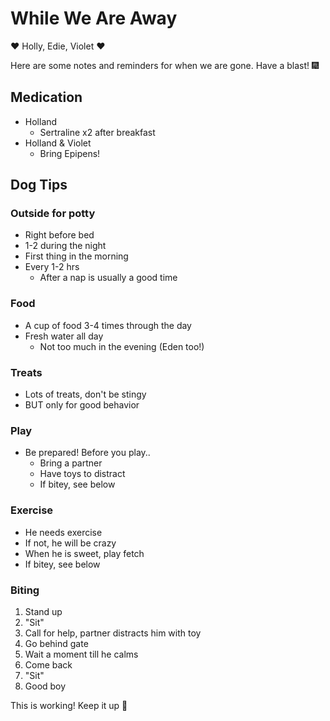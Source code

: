 # While We Are Away
<!-- headingDivider: 3 -->

❤️ Holly, Edie, Violet ❤️

Here are some notes and reminders for when we are gone.
Have a blast! 🎆

## Medication

- Holland
  - Sertraline x2 after breakfast
- Holland & Violet
  - Bring Epipens!


## Dog Tips
<!-- backgroundImage: url(assets/pidge.png) -->
<!-- backgroundSize: 500px -->
<!-- backgroundPosition: right 50px center -->

### Outside for potty
- Right before bed
- 1-2 during the night
- First thing in the morning
- Every 1-2 hrs
  - After a nap is usually a good time

### Food
- A cup of food 3-4 times through the day
- Fresh water all day
  - Not too much in the evening (Eden too!)

### Treats
- Lots of treats, don't be stingy
- BUT only for good behavior

### Play
- Be prepared! Before you play..
  - Bring a partner
  - Have toys to distract
  - If bitey, see below

### Exercise
- He needs exercise
- If not, he will be crazy
- When he is sweet, play fetch
- If bitey, see below

### Biting

1. Stand up
1. "Sit"
1. Call for help, partner distracts him with toy
1. Go behind gate
1. Wait a moment till he calms
1. Come back
1. "Sit"
1. Good boy

This is working! Keep it up 🐶
